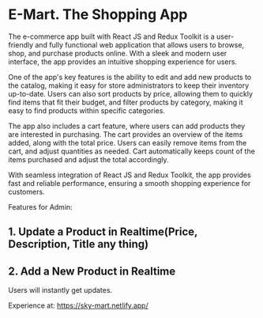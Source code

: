 # E-Mart. The Shopping App

The e-commerce app built with React JS and Redux Toolkit is a user-friendly and fully functional web application that allows users to browse, shop, and purchase products online. With a sleek and modern user interface, the app provides an intuitive shopping experience for users.

One of the app's key features is the ability to edit and add new products to the catalog, making it easy for store administrators to keep their inventory up-to-date. Users can also sort products by price, allowing them to quickly find items that fit their budget, and filter products by category, making it easy to find products within specific categories.

The app also includes a cart feature, where users can add products they are interested in purchasing. The cart provides an overview of the items added, along with the total price. Users can easily remove items from the cart, and adjust quantities as needed. Cart automatically keeps count of the items purchased and adjust the total accordingly.

With seamless integration of React JS and Redux Toolkit, the app provides fast and reliable performance, ensuring a smooth shopping experience for customers.

Features for Admin:

## 1. Update a Product in Realtime(Price, Description, Title any thing)
## 2. Add a New Product in Realtime

Users will instantly get updates.

Experience at: https://sky-mart.netlify.app/
